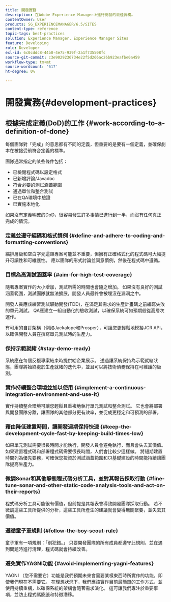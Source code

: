 ```yaml
---
title: 開發實務
description: 在Adobe Experience Manager上進行開發的最佳實務。
contentOwner: User
products: SG_EXPERIENCEMANAGER/6.5/SITES
content-type: reference
topic-tags: best-practices
solution: Experience Manager, Experience Manager Sites
feature: Developing
role: Developer
exl-id: 6c0cddc8-44b0-4e75-939f-2a1f735508fc
source-git-commit: c3e9029236734e22f5d266ac26b923eafbe0a459
workflow-type: tm+mt
source-wordcount: '617'
ht-degree: 0%

---
```


# 開發實務{#development-practices}

## 根據完成定義(DoD)的工作 {#work-according-to-a-definition-of-done}

每個團隊對「完成」的意思都有不同的定義，但重要的是要有一個定義，並確保劇本在被接受前符合定義的標準。

團隊通常指定的某些條件包括：

* 已檢閱程式碼以設定格式
* 已新增評論/Javadoc
* 符合必要的測試涵蓋範圍
* 通過單位和整合測試
* 已在QA環境中驗證
* 已實施本地化

如果沒有定義明確的DoD，很容易發生許多事情已進行到一半，而沒有任何真正完成的情況。

### 定義並遵守編碼和格式慣例 {#define-and-adhere-to-coding-and-formatting-conventions}

縮排層級和空白字元這類專案可能並不重要，但擁有正確格式化的程式碼可大幅提升可讀性和可維護性。 應以團隊的形式討論並同意慣例，然後在程式碼中遵循。

### 目標為高測試涵蓋率  {#aim-for-high-test-coverage}

隨著專案實作的大小增加，測試所需的時間也會隨之增加。 如果沒有良好的測試涵蓋範圍，測試團隊就無法擴展，開發人員最終會被埋沒在漏洞之中。

開發人員應該練習測試驅動開發(TDD)，在滿足其需求的生產計畫碼之前編寫失敗的單元測試。 QA應建立一組自動化的驗收測試，以確保系統可如預期般從高層次運作。

有可用的自訂架構（例如Jackalope和Prosper），可讓您更輕鬆地模擬JCR API，以確保開發人員在撰寫單元測試時的生產力。

### 保持示範就緒 {#stay-demo-ready}

系統應在每個反複專案結束時提供給企業展示。 透過讓系統保持為示範就緒狀態，團隊將始終處於生產就緒的迭代中，並且可以將技術債務保持在可維護的級別。

### 實作持續整合環境並加以使用 {#implement-a-continuous-integration-environment-and-use-it}

實作持續整合環境可讓您輕鬆且重複地執行單元測試和整合測試。 它也會將部署與開發團隊分離，讓團隊的其他部分更有效率，並促成更穩定和可預測的部署。

### 藉由降低建置時間，讓開發週期保持快速 {#keep-the-development-cycle-fast-by-keeping-build-times-low}

如果單元測試需要很長時間才能執行，開發人員會避免執行，而且會失去其價值。 如果建置程式碼和部署程式碼需要很長時間，人們會比較少這樣做。 將短期建置時間列為優先要務，可確保您投資於測試涵蓋範圍和CI基礎建設的時間能持續讓團隊提高生產力。

### 微調Sonar和其他靜態程式碼分析工具，並對其報告採取行動 {#fine-tune-sonar-and-other-static-code-analysis-tools-and-act-on-their-reports}

程式碼分析工具可能很有價值，但前提是其報表會導致開發團隊採取行動。 若不微調這些工具所提供的分析，這些工具所產生的建議就會變得無關緊要，並失去其價值。

### 遵循童子軍規則 {#follow-the-boy-scout-rule}

童子軍有一項規則：「別犯錯。」 只要開發團隊的所有成員都遵守此規則，並在遇到問題時進行清理，程式碼就會持續改善。

### 避免實作YAGNI功能 {#avoid-implementing-yagni-features}

YAGNI （您不需要它）功能是我們預期未來會需要某樣東西時所實作的功能，即使我們現在不需要它。 在理想狀況下，我們應該實作目前最簡單的工作方式，並使用持續重構，以確保系統的架構會隨著需求演化。 這可讓我們專注於重要事項，並防止程式碼膨脹和特徵潛移。
